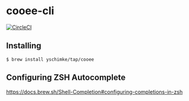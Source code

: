 # cooee-cli

[![CircleCI](https://circleci.com/gh/yschimke/cooee-cli.svg?style=svg&circle-token=6e8c16b4bb6187794c61d39dccb5a07215c3876d)](https://circleci.com/gh/yschimke/cooee-cli)

## Installing

```
$ brew install yschimke/tap/cooee
```

## Configuring ZSH Autocomplete

https://docs.brew.sh/Shell-Completion#configuring-completions-in-zsh
